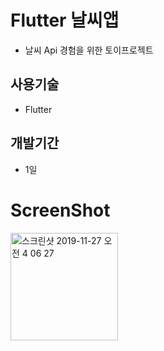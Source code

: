 # Flutter 날씨앱

- 날씨 Api 경험을 위한 토이프로젝트  

## 사용기술  
- Flutter

## 개발기간  
- 1일  



# ScreenShot  

<img width="172" alt="스크린샷 2019-11-27 오전 4 06 27" src="https://user-images.githubusercontent.com/43875634/69664334-7c6ac900-10cb-11ea-9d2c-bc937180b4f0.png">
